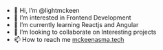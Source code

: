 - 👋 Hi, I’m @lightmckeen
- 👀 I’m interested in Frontend Development
- 🌱 I’m currently learning Reactjs and Angular
- 💞️ I’m looking to collaborate on Interesting projects
- 📫 How to reach me [mckeenasma.tech](http://mckeenasma.tech/)

<!---
lightmckeen/lightmckeen is a ✨ special ✨ repository because its `README.md` (this file) appears on your GitHub profile.
You can click the Preview link to take a look at your changes.
--->
